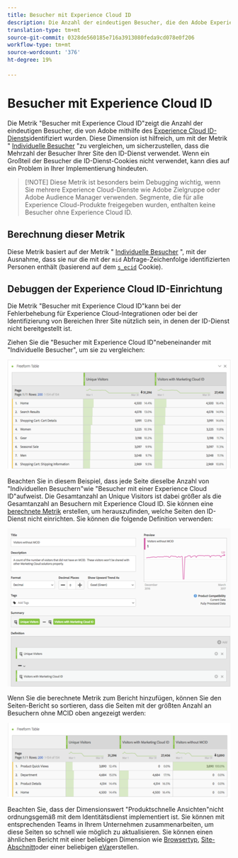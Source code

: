 ```yaml
---
title: Besucher mit Experience Cloud ID
description: Die Anzahl der eindeutigen Besucher, die den Adobe Experience Cloud ID-Dienst verwenden.
translation-type: tm+mt
source-git-commit: 0328de560185e716a3913080feda9cd078e0f206
workflow-type: tm+mt
source-wordcount: '376'
ht-degree: 19%

---
```



# Besucher mit Experience Cloud ID

Die Metrik &quot;Besucher mit Experience Cloud ID&quot;zeigt die Anzahl der eindeutigen Besucher, die von Adobe mithilfe des [Experience Cloud ID-Diensts](https://docs.adobe.com/content/help/de-DE/id-service/using/home.html)identifiziert wurden. Diese Dimension ist hilfreich, um mit der Metrik &quot; [Individuelle Besucher](unique-visitors.md) &quot;zu vergleichen, um sicherzustellen, dass die Mehrzahl der Besucher Ihrer Site den ID-Dienst verwendet. Wenn ein Großteil der Besucher die ID-Dienst-Cookies nicht verwendet, kann dies auf ein Problem in Ihrer Implementierung hindeuten.

>[!NOTE] Diese Metrik ist besonders beim Debugging wichtig, wenn Sie mehrere Experience Cloud-Dienste wie Adobe Zielgruppe oder Adobe Audience Manager verwenden. Segmente, die für alle Experience Cloud-Produkte freigegeben wurden, enthalten keine Besucher ohne Experience Cloud ID.

## Berechnung dieser Metrik

Diese Metrik basiert auf der Metrik &quot; [Individuelle Besucher](unique-visitors.md) &quot;, mit der Ausnahme, dass sie nur die mit der `mid` Abfrage-Zeichenfolge identifizierten Personen enthält (basierend auf dem [`s_ecid`](https://docs.adobe.com/content/help/de-DE/core-services/interface/ec-cookies/cookies-analytics.html) Cookie).

## Debuggen der Experience Cloud ID-Einrichtung

Die Metrik &quot;Besucher mit Experience Cloud ID&quot;kann bei der Fehlerbehebung für Experience Cloud-Integrationen oder bei der Identifizierung von Bereichen Ihrer Site nützlich sein, in denen der ID-Dienst nicht bereitgestellt ist.

Ziehen Sie die &quot;Besucher mit Experience Cloud ID&quot;nebeneinander mit &quot;Individuelle Besucher&quot;, um sie zu vergleichen:

![Vergleich individueller Besucher](assets/metric-mcvid1.png)

Beachten Sie in diesem Beispiel, dass jede Seite dieselbe Anzahl von &quot;Individuellen Besuchern&quot;wie &quot;Besucher mit einer Experience Cloud ID&quot;aufweist. Die Gesamtanzahl an Unique Visitors ist dabei größer als die Gesamtanzahl an Besuchern mit Experience Cloud ID. Sie können eine [berechnete Metrik](../c-calcmetrics/cm-overview.md) erstellen, um herauszufinden, welche Seiten den ID-Dienst nicht einrichten. Sie können die folgende Definition verwenden:

![Definition berechneter Metriken](assets/metric-mcvid2.png)

Wenn Sie die berechnete Metrik zum Bericht hinzufügen, können Sie den Seiten-Bericht so sortieren, dass die Seiten mit der größten Anzahl an Besuchern ohne MCID oben angezeigt werden:

![Seiten ohne ID-Dienst](assets/metric-mcvid3.png)

Beachten Sie, dass der Dimensionswert &quot;Produktschnelle Ansichten&quot;nicht ordnungsgemäß mit dem Identitätsdienst implementiert ist. Sie können mit entsprechenden Teams in Ihrem Unternehmen zusammenarbeiten, um diese Seiten so schnell wie möglich zu aktualisieren. Sie können einen ähnlichen Bericht mit einer beliebigen Dimension wie [Browsertyp](../dimensions/browser-type.md), [Site-Abschnitt](../dimensions/site-section.md)oder einer beliebigen [eVar](../dimensions/evar.md)erstellen.

